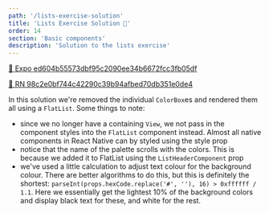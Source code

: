 ```yaml
---
path: '/lists-exercise-solution'
title: 'Lists Exercise Solution 👀'
order: 14
section: 'Basic components'
description: 'Solution to the lists exercise'
---
```


[🔗 Expo ed604b55573dbf95c2090ee34b6672fcc3fb05df](https://github.com/kadikraman/AwesomeProjectExpo/commit/ed604b55573dbf95c2090ee34b6672fcc3fb05df)

[🔗 RN 98c2e0bf744c42290c39b94afbed70db351e0de4](https://github.com/kadikraman/AwesomeProjectRN/commit/98c2e0bf744c42290c39b94afbed70db351e0de4)

In this solution we're removed the individual `ColorBox`es and rendered them all using a `FlatList`. Some things to note:

- since we no longer have a containing `View`, we not pass in the component styles into the `FlatList` component instead. Almost all native components in React Native can by styled using the style prop
- notice that the name of the palette scrolls with the colors. This is because we added it to FlatList using the `ListHeaderComponent` prop
- we've used a little calculation to adjust text colour for the background colour. There are better algorithms to do this, but this is definitely the shortest: `parseInt(props.hexCode.replace('#', ''), 16) > 0xffffff / 1.1`. Here we essentially get the lightest 10% of the background colors and display black text for these, and white for the rest.
